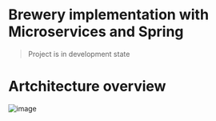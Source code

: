 # Brewery implementation with Microservices and Spring
> Project is in development state
# Artchitecture overview
![image](https://user-images.githubusercontent.com/31598277/220598305-cc651d12-3f90-4d60-a84d-c9bf5280fff4.png)
